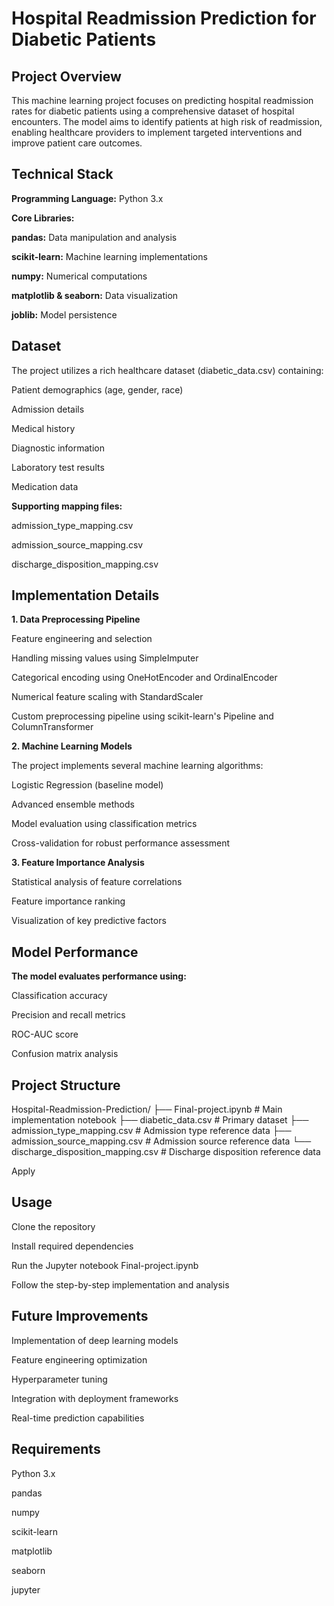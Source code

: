 # Hospital Readmission Prediction for Diabetic Patients
## Project Overview
This machine learning project focuses on predicting hospital readmission rates for diabetic patients using a comprehensive dataset of hospital encounters. The model aims to identify patients at high risk of readmission, enabling healthcare providers to implement targeted interventions and improve patient care outcomes.
## Technical Stack
**Programming Language:** Python 3.x

**Core Libraries:**

**pandas:** Data manipulation and analysis

**scikit-learn:** Machine learning implementations

**numpy:** Numerical computations

**matplotlib & seaborn:** Data visualization

**joblib:** Model persistence

## Dataset
The project utilizes a rich healthcare dataset (diabetic_data.csv) containing:

Patient demographics (age, gender, race)

Admission details

Medical history

Diagnostic information

Laboratory test results

Medication data

**Supporting mapping files:**

admission_type_mapping.csv

admission_source_mapping.csv

discharge_disposition_mapping.csv

## Implementation Details

**1. Data Preprocessing Pipeline**

Feature engineering and selection

Handling missing values using SimpleImputer

Categorical encoding using OneHotEncoder and OrdinalEncoder

Numerical feature scaling with StandardScaler

Custom preprocessing pipeline using scikit-learn's Pipeline and ColumnTransformer

**2. Machine Learning Models**

The project implements several machine learning algorithms:

Logistic Regression (baseline model)

Advanced ensemble methods

Model evaluation using classification metrics

Cross-validation for robust performance assessment

**3. Feature Importance Analysis**

Statistical analysis of feature correlations

Feature importance ranking

Visualization of key predictive factors

## Model Performance

**The model evaluates performance using:**

Classification accuracy

Precision and recall metrics

ROC-AUC score

Confusion matrix analysis

## Project Structure
Hospital-Readmission-Prediction/
├── Final-project.ipynb          # Main implementation notebook
├── diabetic_data.csv           # Primary dataset
├── admission_type_mapping.csv   # Admission type reference data
├── admission_source_mapping.csv # Admission source reference data
└── discharge_disposition_mapping.csv # Discharge disposition reference data

Apply

## Usage

Clone the repository

Install required dependencies

Run the Jupyter notebook Final-project.ipynb

Follow the step-by-step implementation and analysis

## Future Improvements
Implementation of deep learning models

Feature engineering optimization

Hyperparameter tuning

Integration with deployment frameworks

Real-time prediction capabilities

## Requirements

Python 3.x

pandas

numpy

scikit-learn

matplotlib

seaborn

jupyter
